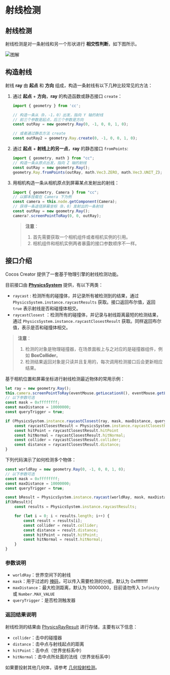 # 射线检测

## 射线检测

射线检测是对一条射线和另一个形状进行 **相交性判断**，如下图所示。

![图解](img/raycast.jpg)

## 构造射线

射线 **ray** 由 **起点** 和 **方向** 组成，构造一条射线有以下几种比较常见的方法：

1. 通过 **起点** + **方向**，**ray** 的构造函数或静态接口 `create`：

    ```ts
    import { geometry } from 'cc';

    // 构造一条从（0，-1，0）出发，指向 Y 轴的射线
    // 前三个参数是起点，后三个参数是方向
    const outRay = new geometry.Ray(0, -1, 0, 0, 1, 0);

    // 或者通过静态方法 create
    const outRay2 = geometry.Ray.create(0, -1, 0, 0, 1, 0);
    ```

2. 通过 **起点** + **射线上的另一点**，**ray** 的静态接口 `fromPoints`:

    ```ts
    import { geometry, math } from "cc";
    // 构造一条从原点出发，指向 Z 轴的射线
    const outRay = new geometry.Ray();
    geometry.Ray.fromPoints(outRay, math.Vec3.ZERO, math.Vec3.UNIT_Z);
    ```

3. 用相机构造一条从相机原点到屏幕某点发射出的射线：

    ```ts
    import { geometry, Camera } from "cc";
    // 以脚本挂载在 Camera 下为例
    const camera = this.node.getComponent(Camera);
    // 获得一条途径屏幕坐标（0，0）发射出的一条射线
    const outRay = new geometry.Ray();
    camera?.screenPointToRay(0, 0, outRay);
    ```

    > **注意**：
    > 1. 首先需要获取一个相机组件或者相机实例的引用。
    > 2. 相机组件和相机实例两者暴露的接口参数顺序不一样。

## 接口介绍

Cocos Creator 提供了一套基于物理引擎的射线检测功能。

目前接口由 [**PhysicsSystem**](__APIDOC__/zh/class/physics.PhysicsSystem) 提供，有以下两类：

- `raycast` : 检测所有的碰撞体，并记录所有被检测到的结果，通过 `PhysicsSystem.instance.raycastResults` 获取。接口返回布尔值，返回 `true` 表示射线是否和碰撞体相交。
- `raycastClosest` ：检测所有的碰撞体，并记录与射线距离最短的检测结果，通过 `PhysicsSystem.instance.raycastClosestResult` 获取。同样返回布尔值，表示是否和碰撞体相交。

> **注意**：
> 1. 检测的对象是物理碰撞器，在场景面板上与之对应的是碰撞器组件，例如 **BoxCollider**。
> 2. 检测结果返回对象是只读并且复用的，每次调用检测接口后会更新相应结果。

基于相机位置和屏幕坐标进行射线检测最近物体的常用示例：

```ts
let ray = new geometry.Ray();
this.camera.screenPointToRay(eventMouse.getLocationX(), eventMouse.getLocationY(), ray);
// 以下参数可选
const mask = 0xffffffff;
const maxDistance = 10000000;
const queryTrigger = true;

if (PhysicsSystem.instance.raycastClosest(ray, mask, maxDistance, queryTrigger)) {
    const raycastClosestResult = PhysicsSystem.instance.raycastClosestResult;
    const hitPoint = raycastClosestResult.hitPoint
    const hitNormal = raycastClosestResult.hitNormal;
    const collider = raycastClosestResult.collider;
    const distance = raycastClosestResult.distance;            
}
```

下列代码演示了如何检测多个物体：

```ts
const worldRay = new geometry.Ray(0, -1, 0, 0, 1, 0);
// 以下参数可选
const mask = 0xffffffff;
const maxDistance = 10000000;
const queryTrigger = true;

const bResult = PhysicsSystem.instance.raycast(worldRay, mask, maxDistance, queryTrigger);
if(bResult){
    const results = PhysicsSystem.instance.raycastResults;

    for (let i = 0; i < results.length; i++) {
        const result = results[i];
        const collider = result.collider;
        const distance = result.distance;
        const hitPoint = result.hitPoint;
        const hitNormal = result.hitNormal;
    }
}
```

### 参数说明

- `worldRay`：世界空间下的射线
- `mask`：用于过滤的 [掩码](physics-group-mask.md)，可以传入需要检测的分组，默认为 0xffffffff
- `maxDistance`：最大检测距离，默认为 10000000，目前请勿传入 `Infinity` 或 `Number.MAX_VALUE`
- `queryTrigger`：是否检测触发器

### 返回结果说明

射线检测的结果由 [PhysicsRayResult](__APIDOC__/zh/class/physics.PhysicsRayResult) 进行存储，主要有以下信息：

- `collider`：击中的碰撞器
- `distance`：击中点与射线起点的距离
- `hitPoint`：击中点（世界坐标系中）
- `hitNormal`：击中点所处面的法线（世界坐标系中）

如果要投射其他几何体，请参考 [几何投射检测](./physics-sweep.md)。

